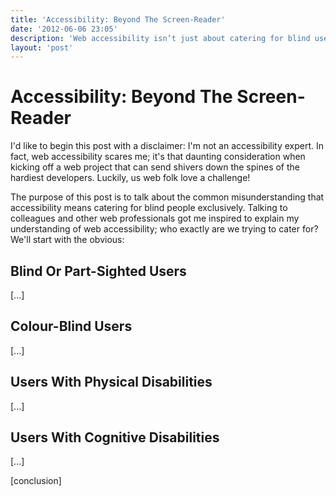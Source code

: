 ```yaml
---
title: 'Accessibility: Beyond The Screen-Reader'
date: '2012-06-06 23:05'
description: 'Web accessibility isn’t just about catering for blind users. This post talks about the other things to consider when making the web accessible to all.'
layout: 'post'
---
```



# Accessibility: Beyond The Screen-Reader #

I'd like to begin this post with a disclaimer: I'm not an accessibility expert. In fact, web accessibility scares me; it's that daunting consideration when kicking off a web project that can send shivers down the spines of the hardiest developers. Luckily, us web folk love a challenge!

The purpose of this post is to talk about the common misunderstanding that accessibility means catering for blind people exclusively. Talking to colleagues and other web professionals got me inspired to explain my understanding of web accessibility; who exactly are we trying to cater for? We'll start with the obvious:


## Blind Or Part-Sighted Users ##

[...]


## Colour-Blind Users ##

[...]


## Users With Physical Disabilities ##

[...]


## Users With Cognitive Disabilities ##

[...]

[conclusion]